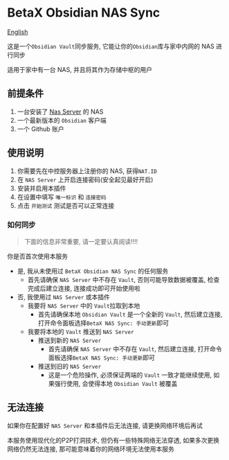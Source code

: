 # BetaX Obsidian NAS Sync

[English](README.md)

这是一个`Obsidian Vault`同步服务, 它能让你的`Obsidian`库与家中内网的 NAS 进行同步

适用于家中有一台 NAS, 并且将其作为存储中枢的用户

## 前提条件

1. 一台安装了 [Nas Server](nas-server) 的 NAS
2. 一个最新版本的 `Obsidian` 客户端
3. 一个 Github 账户

## 使用说明

1. 你需要先在中控服务器上注册你的 NAS, 获得`NAT.ID`
2. 在 `NAS Server` 上开启连接密码(安全起见最好开启)
3. 安装并启用本插件
4. 在设置中填写 `唯一标识` 和 `连接密码`
5. 点击 `开始测试` 测试是否可以正常连接

### 如何同步

> 下面的信息非常重要, 请一定要认真阅读!!!!

你是否首次使用本服务

- 是, 我从未使用过 `BetaX Obsidian NAS Sync` 的任何服务
  - 首先请确保 `NAS Server` 中不存在 `Vault`, 否则可能导致数据被覆盖, 检查完成后建立连接, 连接成功即可开始使用啦
- 否, 我使用过 `NAS Server` 或本插件
  - 我要将 `NAS Server` 中的 `Vault`拉取到本地
    - 首先请确保本地 `Obsidian Vault` 是一个全新的 `Vault`, 然后建立连接, 打开命令面板选择`BetaX NAS Sync: 手动更新`即可
  - 我要将本地的 `Vault` 推送到 `NAS Server`
    - 推送到新的 `NAS Server`
      - 首先请确保 `NAS Server` 中不存在 `Vault`, 然后建立连接, 打开命令面板选择`BetaX NAS Sync: 手动更新`即可
    - 推送到旧的 `NAS Server`
      - 这是一个危险操作, 必须保证两端的 `Vault` 一致才能继续使用, 如果强行使用, 会使得本地 `Obsidian Vault` 被覆盖

## 无法连接

如果你在配置好 `NAS Server` 和本插件后无法连接, 请更换网络环境后再试

本服务使用现代化的P2P打洞技术, 但仍有一些特殊网络无法穿透, 如果多次更换网络仍然无法连接, 那可能意味着你的网络环境无法使用本服务
